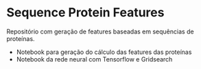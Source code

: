 # Sequence Protein Features

Repositório com geração de features baseadas em sequências de proteínas.

- Notebook para geração do cálculo das features das proteínas
- Notebook da rede neural com Tensorflow e Gridsearch

